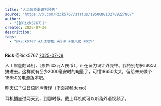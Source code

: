 ```yaml
---
title: "人工智能翻译机预售"
source: "https://x.com/Rick5767/status/1950088132789227807"
author:
  - "[[@Rick5767]]"
created: 2025-07-30
description:
tags:
  - "@Rick5767 #人工智能 #翻译 #嵌入式 #DIY"
---
```

**Rick** @Rick5767 [2025-07-29](https://x.com/Rick5767/status/1950088132789227807)

人工智能翻译机，（预售1xx元人民币）。正在奋力设计外壳中。我特别想把18650搞进去。这样就有至少2000毫安时的电量了，可惜18650太大，留给未来做个18650的电源版本吧。

昨天试了试日语同声传译（下面视频demo）

耳机插座过两天到。到那时候。戴上耳机就可以听纯外语视频了。
